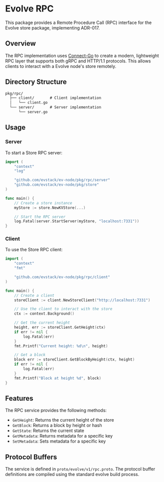 # Evolve RPC

This package provides a Remote Procedure Call (RPC) interface for the Evolve store package, implementing ADR-017.

## Overview

The RPC implementation uses [Connect-Go](https://connectrpc.com/docs/go/getting-started/) to create a modern, lightweight RPC layer that supports both gRPC and HTTP/1.1 protocols. This allows clients to interact with a Evolve node's store remotely.

## Directory Structure

```txt
pkg/rpc/
  ├── client/       # Client implementation
  │   └── client.go
  └── server/       # Server implementation
      └── server.go
```

## Usage

### Server

To start a Store RPC server:

```go
import (
    "context"
    "log"

    "github.com/evstack/ev-node/pkg/rpc/server"
    "github.com/evstack/ev-node/pkg/store"
)

func main() {
    // Create a store instance
    myStore := store.NewKVStore(...)

    // Start the RPC server
    log.Fatal(server.StartServer(myStore, "localhost:7331"))
}
```

### Client

To use the Store RPC client:

```go
import (
    "context"
    "fmt"

    "github.com/evstack/ev-node/pkg/rpc/client"
)

func main() {
    // Create a client
    storeClient := client.NewStoreClient("http://localhost:7331")

    // Use the client to interact with the store
    ctx := context.Background()

    // Get the current height
    height, err := storeClient.GetHeight(ctx)
    if err != nil {
        log.Fatal(err)
    }
    fmt.Printf("Current height: %d\n", height)

    // Get a block
    block err := storeClient.GetBlockByHeight(ctx, height)
    if err != nil {
        log.Fatal(err)
    }
    fmt.Printf("Block at height %d", block)
}
```

## Features

The RPC service provides the following methods:

- `GetHeight`: Returns the current height of the store
- `GetBlock`: Returns a block by height or hash
- `GetState`: Returns the current state
- `GetMetadata`: Returns metadata for a specific key
- `SetMetadata`: Sets metadata for a specific key

## Protocol Buffers

The service is defined in `proto/evolve/v1/rpc.proto`. The protocol buffer definitions are compiled using the standard evolve build process.
